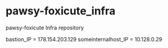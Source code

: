 # pawsy-foxicute_infra
pawsy-foxicute Infra repository

bastion_IP = 178.154.203.129
someinternalhost_IP = 10.128.0.29
